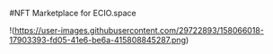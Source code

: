 #NFT Marketplace for ECIO.space

!(https://user-images.githubusercontent.com/29722893/158066018-17903393-fd05-41e6-be6a-415808845287.png)
